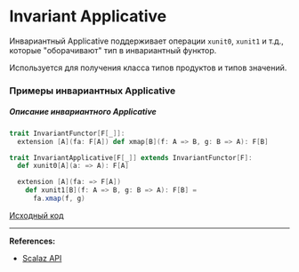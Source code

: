 # Invariant Applicative

Инвариантный Applicative поддерживает операции `xunit0`, `xunit1` и т.д., 
которые "оборачивают" тип в инвариантный функтор.

Используется для получения класса типов продуктов и типов значений.

### Примеры инвариантных Applicative

##### Описание инвариантного Applicative

```scala
trait InvariantFunctor[F[_]]:
  extension [A](fa: F[A]) def xmap[B](f: A => B, g: B => A): F[B]

trait InvariantApplicative[F[_]] extends InvariantFunctor[F]:
  def xunit0[A](a: => A): F[A]

  extension [A](fa: => F[A])
    def xunit1[B](f: A => B, g: B => A): F[B] =
      fa.xmap(f, g)
```

[Исходный код](https://gitflic.ru/project/artemkorsakov/scalabook/blob?file=examples%2Fsrc%2Fmain%2Fscala%2Ftypeclass%2Fmonad%2FInvariantApplicative.scala&plain=1)

---

**References:**
- [Scalaz API](https://javadoc.io/doc/org.scalaz/scalaz-core_3/7.3.6/scalaz/InvariantApplicative.html)

